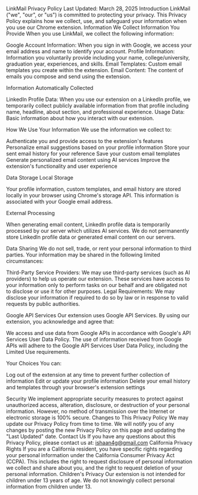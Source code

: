 LinkMail Privacy Policy
Last Updated: March 28, 2025
Introduction
LinkMail ("we", "our", or "us") is committed to protecting your privacy. This Privacy Policy explains how we collect, use, and safeguard your information when you use our Chrome extension.
Information We Collect
Information You Provide
When you use LinkMail, we collect the following information:

Google Account Information: When you sign in with Google, we access your email address and name to identify your account.
Profile Information: Information you voluntarily provide including your name, college/university, graduation year, experiences, and skills.
Email Templates: Custom email templates you create within the extension.
Email Content: The content of emails you compose and send using the extension.

Information Automatically Collected

LinkedIn Profile Data: When you use our extension on a LinkedIn profile, we temporarily collect publicly available information from that profile including name, headline, about section, and professional experience.
Usage Data: Basic information about how you interact with our extension.

How We Use Your Information
We use the information we collect to:

Authenticate you and provide access to the extension's features
Personalize email suggestions based on your profile information
Store your sent email history for your reference
Save your custom email templates
Generate personalized email content using AI services
Improve the extension's functionality and user experience

Data Storage
Local Storage

Your profile information, custom templates, and email history are stored locally in your browser using Chrome's storage API.
This information is associated with your Google email address.

External Processing

When generating email content, LinkedIn profile data is temporarily processed by our server which utilizes AI services.
We do not permanently store LinkedIn profile data or generated email content on our servers.

Data Sharing
We do not sell, trade, or rent your personal information to third parties. Your information may be shared in the following limited circumstances:

Third-Party Service Providers: We may use third-party services (such as AI providers) to help us operate our extension. These services have access to your information only to perform tasks on our behalf and are obligated not to disclose or use it for other purposes.
Legal Requirements: We may disclose your information if required to do so by law or in response to valid requests by public authorities.

Google API Services
Our extension uses Google API Services. By using our extension, you acknowledge and agree that:

We access and use data from Google APIs in accordance with Google's API Services User Data Policy.
The use of information received from Google APIs will adhere to the Google API Services User Data Policy, including the Limited Use requirements.

Your Choices
You can:

Log out of the extension at any time to prevent further collection of information
Edit or update your profile information
Delete your email history and templates through your browser's extension settings

Security
We implement appropriate security measures to protect against unauthorized access, alteration, disclosure, or destruction of your personal information. However, no method of transmission over the Internet or electronic storage is 100% secure.
Changes to This Privacy Policy
We may update our Privacy Policy from time to time. We will notify you of any changes by posting the new Privacy Policy on this page and updating the "Last Updated" date.
Contact Us
If you have any questions about this Privacy Policy, please contact us at: ishaan4g@gmail.com
California Privacy Rights
If you are a California resident, you have specific rights regarding your personal information under the California Consumer Privacy Act (CCPA). This includes the right to request disclosure of personal information we collect and share about you, and the right to request deletion of your personal information.
Children's Privacy
Our extension is not intended for children under 13 years of age. We do not knowingly collect personal information from children under 13.
